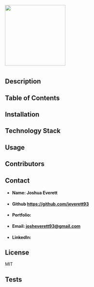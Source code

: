 
<img src="https://avatars0.githubusercontent.com/u/60204713?v=4" style= "width: 200px; height: 200px">

# 
    
## Description


## Table of Contents


## Installation

    
## Technology Stack


## Usage

    
## Contributors

    
## Contact
* #### Name: Joshua Everett
* #### Github https://github.com/jeverett93
* #### Portfolio: 
* #### Email: josheverett93@gmail.com
* #### LinkedIn: 
    
## License
MIT

## Tests

